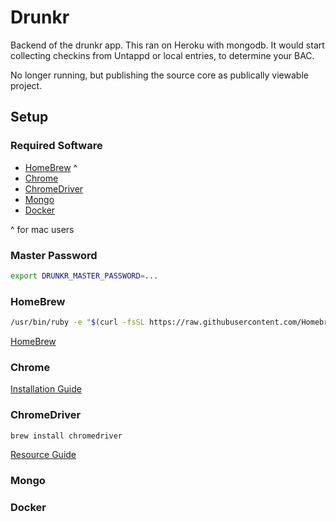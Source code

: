 # Drunkr

Backend of the drunkr app. This ran on Heroku with mongodb.
It would start collecting checkins from Untappd or local entries,
to determine your BAC.

No longer running, but publishing the source core as publically
viewable project.

## Setup

### Required Software
* [HomeBrew](#HomeBrew) ^
* [Chrome](#Chrome)
* [ChromeDriver](#ChromeDriver)
* [Mongo](#Mongo)
* [Docker](#Docker)

^ for mac users

### Master Password
```bash
export DRUNKR_MASTER_PASSWORD=...
```

### HomeBrew
```bash
/usr/bin/ruby -e "$(curl -fsSL https://raw.githubusercontent.com/Homebrew/install/master/install)"
```
[HomeBrew](https://brew.sh/)

### Chrome
[Installation Guide](https://support.google.com/chrome/answer/95346?co=GENIE.Platform%3DDesktop&hl=en)

### ChromeDriver
```bash
brew install chromedriver
```
[Resource Guide](https://chromedriver.storage.googleapis.com/index.html?path=2.35/)

### Mongo

### Docker
